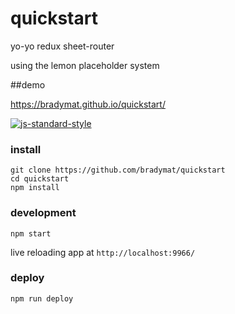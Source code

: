 # quickstart

yo-yo redux sheet-router

using the lemon placeholder system

##demo

https://bradymat.github.io/quickstart/

[![js-standard-style](https://cdn.rawgit.com/feross/standard/master/badge.svg)](https://github.com/feross/standard)

### install

```
git clone https://github.com/bradymat/quickstart
cd quickstart
npm install
```

### development

```
npm start
```
live reloading app at `http://localhost:9966/`

### deploy

```
npm run deploy
```
